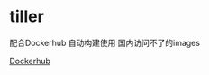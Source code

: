 # tiller

配合Dockerhub 自动构建使用 国内访问不了的images

[Dockerhub](https://hub.docker.com/repository/docker/zhangyuming/transfer)
